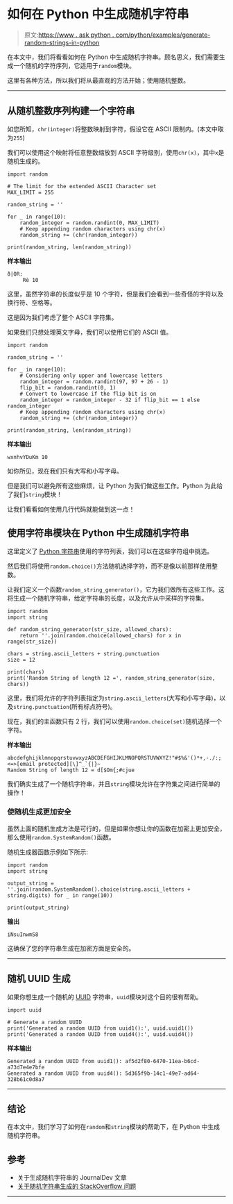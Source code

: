 # 如何在 Python 中生成随机字符串

> 原文:[https://www . ask python . com/python/examples/generate-random-strings-in-python](https://www.askpython.com/python/examples/generate-random-strings-in-python)

在本文中，我们将看看如何在 Python 中生成随机字符串。顾名思义，我们需要生成一个随机的字符序列，它适用于`random`模块。

这里有各种方法，所以我们将从最直观的方法开始；使用随机整数。

* * *

## 从随机整数序列构建一个字符串

如您所知，`chr(integer)`将整数映射到字符，假设它在 ASCII 限制内。(本文中取为`255`)

我们可以使用这个映射将任意整数缩放到 ASCII 字符级别，使用`chr(x)`，其中`x`是随机生成的。

```
import random

# The limit for the extended ASCII Character set
MAX_LIMIT = 255

random_string = ''

for _ in range(10):
    random_integer = random.randint(0, MAX_LIMIT)
    # Keep appending random characters using chr(x)
    random_string += (chr(random_integer))

print(random_string, len(random_string))

```

**样本输出**

```
ð|ÒR:
     Rè 10

```

这里，虽然字符串的长度似乎是 10 个字符，但是我们会看到一些奇怪的字符以及换行符、空格等。

这是因为我们考虑了整个 ASCII 字符集。

如果我们只想处理英文字母，我们可以使用它们的 ASCII 值。

```
import random

random_string = ''

for _ in range(10):
    # Considering only upper and lowercase letters
    random_integer = random.randint(97, 97 + 26 - 1)
    flip_bit = random.randint(0, 1)
    # Convert to lowercase if the flip bit is on
    random_integer = random_integer - 32 if flip_bit == 1 else random_integer
    # Keep appending random characters using chr(x)
    random_string += (chr(random_integer))

print(random_string, len(random_string))

```

**样本输出**

```
wxnhvYDuKm 10

```

如你所见，现在我们只有大写和小写字母。

但是我们可以避免所有这些麻烦，让 Python 为我们做这些工作。Python 为此给了我们`string`模块！

让我们看看如何使用几行代码就能做到这一点！

## 使用字符串模块在 Python 中生成随机字符串

这里定义了 [Python 字符串](https://www.askpython.com/python/string/python-string-functions)使用的字符列表，我们可以在这些字符组中挑选。

然后我们将使用`random.choice()`方法随机选择字符，而不是像以前那样使用整数。

让我们定义一个函数`random_string_generator()`，它为我们做所有这些工作。这将生成一个随机字符串，给定字符串的长度，以及允许从中采样的字符集。

```
import random
import string

def random_string_generator(str_size, allowed_chars):
    return ''.join(random.choice(allowed_chars) for x in range(str_size))

chars = string.ascii_letters + string.punctuation
size = 12

print(chars)
print('Random String of length 12 =', random_string_generator(size, chars))

```

这里，我们将允许的字符列表指定为`string.ascii_letters`(大写和小写字母)，以及`string.punctuation`(所有标点符号)。

现在，我们的主函数只有 2 行，我们可以使用`random.choice(set)`随机选择一个字符。

**样本输出**

```
abcdefghijklmnopqrstuvwxyzABCDEFGHIJKLMNOPQRSTUVWXYZ!"#$%&'()*+,-./:;<=>[email protected][\]^_`{|}~
Random String of length 12 = d[$Om{;#cjue

```

我们确实生成了一个随机字符串，并且`string`模块允许在字符集之间进行简单的操作！

### 使随机生成更加安全

虽然上面的随机生成方法是可行的，但是如果你想让你的函数在加密上更加安全，那么使用`random.SystemRandom()`函数。

随机生成器函数示例如下所示:

```
import random
import string

output_string = ''.join(random.SystemRandom().choice(string.ascii_letters + string.digits) for _ in range(10))

print(output_string)

```

**输出**

```
iNsuInwmS8

```

这确保了您的字符串生成在加密方面是安全的。

* * *

## 随机 UUID 生成

如果你想生成一个随机的 [UUID](https://en.wikipedia.org/wiki/Universally_unique_identifier) 字符串，`uuid`模块对这个目的很有帮助。

```
import uuid

# Generate a random UUID
print('Generated a random UUID from uuid1():', uuid.uuid1())
print('Generated a random UUID from uuid4():', uuid.uuid4())

```

**样本输出**

```
Generated a random UUID from uuid1(): af5d2f80-6470-11ea-b6cd-a73d7e4e7bfe
Generated a random UUID from uuid4(): 5d365f9b-14c1-49e7-ad64-328b61c0d8a7

```

* * *

## 结论

在本文中，我们学习了如何在`random`和`string`模块的帮助下，在 Python 中生成随机字符串。

## 参考

*   关于生成随机字符串的 JournalDev 文章
*   [关于随机字符串生成的 StackOverflow 问题](https://stackoverflow.com/questions/2257441/random-string-generation-with-upper-case-letters-and-digits)

* * *